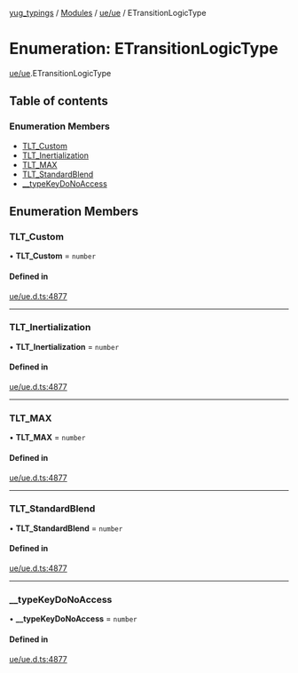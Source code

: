[yug_typings](../README.md) / [Modules](../modules.md) / [ue/ue](../modules/ue_ue.md) / ETransitionLogicType

# Enumeration: ETransitionLogicType

[ue/ue](../modules/ue_ue.md).ETransitionLogicType

## Table of contents

### Enumeration Members

- [TLT\_Custom](ue_ue.ETransitionLogicType.md#tlt_custom)
- [TLT\_Inertialization](ue_ue.ETransitionLogicType.md#tlt_inertialization)
- [TLT\_MAX](ue_ue.ETransitionLogicType.md#tlt_max)
- [TLT\_StandardBlend](ue_ue.ETransitionLogicType.md#tlt_standardblend)
- [\_\_typeKeyDoNoAccess](ue_ue.ETransitionLogicType.md#__typekeydonoaccess)

## Enumeration Members

### TLT\_Custom

• **TLT\_Custom** = `number`

#### Defined in

[ue/ue.d.ts:4877](https://github.com/YugMetaverse/yug_typings/blob/b7d9b19/ue/ue.d.ts#L4877)

___

### TLT\_Inertialization

• **TLT\_Inertialization** = `number`

#### Defined in

[ue/ue.d.ts:4877](https://github.com/YugMetaverse/yug_typings/blob/b7d9b19/ue/ue.d.ts#L4877)

___

### TLT\_MAX

• **TLT\_MAX** = `number`

#### Defined in

[ue/ue.d.ts:4877](https://github.com/YugMetaverse/yug_typings/blob/b7d9b19/ue/ue.d.ts#L4877)

___

### TLT\_StandardBlend

• **TLT\_StandardBlend** = `number`

#### Defined in

[ue/ue.d.ts:4877](https://github.com/YugMetaverse/yug_typings/blob/b7d9b19/ue/ue.d.ts#L4877)

___

### \_\_typeKeyDoNoAccess

• **\_\_typeKeyDoNoAccess** = `number`

#### Defined in

[ue/ue.d.ts:4877](https://github.com/YugMetaverse/yug_typings/blob/b7d9b19/ue/ue.d.ts#L4877)
